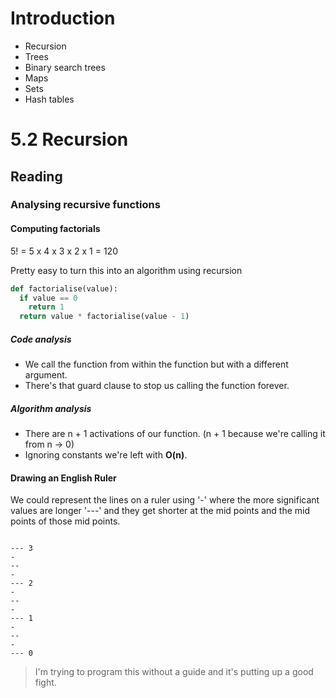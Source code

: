 # Introduction

- Recursion
- Trees
- Binary search trees
- Maps
- Sets
- Hash tables

# 5.2 Recursion

## Reading

### Analysing recursive functions

#### Computing factorials

5! = 5 x 4 x 3 x 2 x 1 = 120

Pretty easy to turn this into an algorithm using recursion

```py
def factorialise(value):
  if value == 0
    return 1
  return value * factorialise(value - 1)
```
##### Code analysis

- We call the function from within the function but with a different argument.
- There's that guard clause to stop us calling the function forever.

##### Algorithm analysis

- There are n + 1 activations of our function. (n + 1 because we're calling it from n -> 0)
- Ignoring constants we're left with **O(n)**.

#### Drawing an English Ruler

We could represent the lines on a ruler using '-' where the more significant values are longer '---' and they get shorter at the mid points and the mid points of those mid points.
```

--- 3
-
--
-
--- 2
-
--
-
--- 1
-
--
-
--- 0
```

> I'm trying to program this without a guide and it's putting up a good fight.